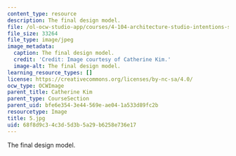 ```yaml
---
content_type: resource
description: The final design model.
file: /ol-ocw-studio-app/courses/4-104-architecture-studio-intentions-spring-2005/68f8d9c34c3d5d3b5a29b6258e736e17_5.jpg
file_size: 33264
file_type: image/jpeg
image_metadata:
  caption: The final design model.
  credit: 'Credit: Image courtesy of Catherine Kim.'
  image-alt: The final design model.
learning_resource_types: []
license: https://creativecommons.org/licenses/by-nc-sa/4.0/
ocw_type: OCWImage
parent_title: Catherine Kim
parent_type: CourseSection
parent_uid: bfe6e354-3e44-569e-ae04-1a533d89fc2b
resourcetype: Image
title: 5.jpg
uid: 68f8d9c3-4c3d-5d3b-5a29-b6258e736e17
---
```

The final design model.